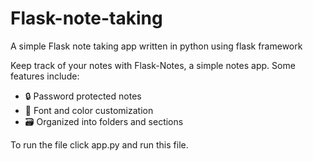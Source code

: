 # Flask-note-taking

A simple Flask note taking app written in python using flask framework

Keep track of your notes with Flask-Notes, a simple notes app. Some features include:
	
* 🔒 Password protected notes
* 🎨 Font and color customization	
* 🗃️ Organized into folders and sections

To run the file click app.py and run this file. 
